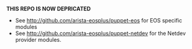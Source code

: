 **THIS REPO IS NOW DEPRICATED**

* See http://github.com/arista-eosplus/puppet-eos for EOS specific modules 
* See http://github.com/arista-eosplus/puppet-netdev for the Netdev provider modules.
